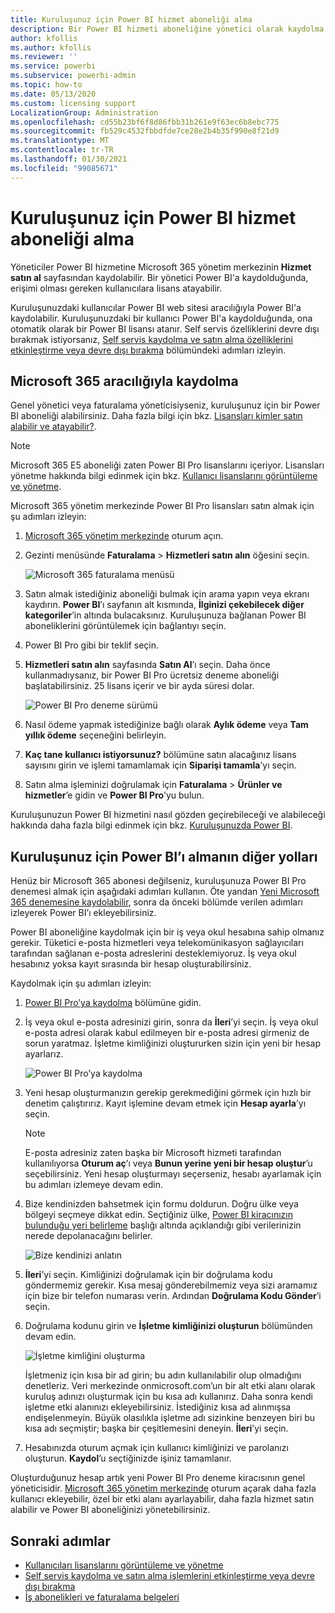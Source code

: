 ```yaml
---
title: Kuruluşunuz için Power BI hizmet aboneliği alma
description: Bir Power BI hizmeti aboneliğine yönetici olarak kaydolma ve lisansları toplu satın alma.
author: kfollis
ms.author: kfollis
ms.reviewer: ''
ms.service: powerbi
ms.subservice: powerbi-admin
ms.topic: how-to
ms.date: 05/13/2020
ms.custom: licensing support
LocalizationGroup: Administration
ms.openlocfilehash: cd55b23bf6f8d86fbb31b261e9f63ec6b8ebc775
ms.sourcegitcommit: fb529c4532fbbdfde7ce28e2b4b35f990e8f21d9
ms.translationtype: MT
ms.contentlocale: tr-TR
ms.lasthandoff: 01/30/2021
ms.locfileid: "99085671"
---
```

# <a name="get-a-power-bi-service-subscription-for-your-organization"></a>Kuruluşunuz için Power BI hizmet aboneliği alma

Yöneticiler Power BI hizmetine Microsoft 365 yönetim merkezinin **Hizmet satın al** sayfasından kaydolabilir. Bir yönetici Power BI'a kaydolduğunda, erişimi olması gereken kullanıcılara lisans atayabilir.

Kuruluşunuzdaki kullanıcılar Power BI web sitesi aracılığıyla Power BI'a kaydolabilir. Kuruluşunuzdaki bir kullanıcı Power BI'a kaydolduğunda, ona otomatik olarak bir Power BI lisansı atanır. Self servis özelliklerini devre dışı bırakmak istiyorsanız, [Self servis kaydolma ve satın alma özelliklerini etkinleştirme veya devre dışı bırakma](service-admin-disable-self-service.md) bölümündeki adımları izleyin.

## <a name="sign-up-through-microsoft-365"></a>Microsoft 365 aracılığıyla kaydolma

Genel yönetici veya faturalama yöneticisiyseniz, kuruluşunuz için bir Power BI aboneliği alabilirsiniz. Daha fazla bilgi için bkz. [Lisansları kimler satın alabilir ve atayabilir?](service-admin-licensing-organization.md#who-can-purchase-and-assign-licenses).

> [!NOTE]
>
> Microsoft 365 E5 aboneliği zaten Power BI Pro lisanslarını içeriyor. Lisansları yönetme hakkında bilgi edinmek için bkz. [Kullanıcı lisanslarını görüntüleme ve yönetme](service-admin-manage-licenses.md).
>
>

Microsoft 365 yönetim merkezinde Power BI Pro lisansları satın almak için şu adımları izleyin:

1. [Microsoft 365 yönetim merkezinde](https://admin.microsoft.com) oturum açın.

2. Gezinti menüsünde **Faturalama** > **Hizmetleri satın alın** öğesini seçin.
  
   ![Microsoft 365 faturalama menüsü](media/service-admin-org-subscription/m365-billing-menu.png)

3. Satın almak istediğiniz aboneliği bulmak için arama yapın veya ekranı kaydırın. **Power BI**’ı sayfanın alt kısmında, **İlginizi çekebilecek diğer kategoriler**’in altında bulacaksınız. Kuruluşunuza bağlanan Power BI aboneliklerini görüntülemek için bağlantıyı seçin.

4. Power BI Pro gibi bir teklif seçin.

5. **Hizmetleri satın alın** sayfasında **Satın Al**’ı seçin. Daha önce kullanmadıysanız, bir Power BI Pro ücretsiz deneme aboneliği başlatabilirsiniz. 25 lisans içerir ve bir ayda süresi dolar.

   ![Power BI Pro deneme sürümü](media/service-admin-org-subscription/m365-org-free-trial-pro.png)

6. Nasıl ödeme yapmak istediğinize bağlı olarak **Aylık ödeme** veya **Tam yıllık ödeme** seçeneğini belirleyin.

7. **Kaç tane kullanıcı istiyorsunuz?** bölümüne satın alacağınız lisans sayısını girin ve işlemi tamamlamak için **Siparişi tamamla**’yı seçin.

8. Satın alma işleminizi doğrulamak için **Faturalama** > **Ürünler ve hizmetler**’e gidin ve **Power BI Pro**’yu bulun.

Kuruluşunuzun Power BI hizmetini nasıl gözden geçirebileceği ve alabileceği hakkında daha fazla bilgi edinmek için bkz. [Kuruluşunuzda Power BI](/microsoft-365/admin/misc/power-bi-in-your-organization).

## <a name="more-ways-to-get-power-bi-for-your-organization"></a>Kuruluşunuz için Power BI’ı almanın diğer yolları

Henüz bir Microsoft 365 abonesi değilseniz, kuruluşunuza Power BI Pro denemesi almak için aşağıdaki adımları kullanın. Öte yandan [Yeni Microsoft 365 denemesine kaydolabilir](service-admin-signing-up-for-power-bi-with-a-new-office-365-trial.md), sonra da önceki bölümde verilen adımları izleyerek Power BI’ı ekleyebilirsiniz.

Power BI aboneliğine kaydolmak için bir iş veya okul hesabına sahip olmanız gerekir. Tüketici e-posta hizmetleri veya telekomünikasyon sağlayıcıları tarafından sağlanan e-posta adreslerini desteklemiyoruz. İş veya okul hesabınız yoksa kayıt sırasında bir hesap oluşturabilirsiniz.

Kaydolmak için şu adımları izleyin:

1. [Power BI Pro’ya kaydolma](https://signup.microsoft.com/create-account/signup?OfferId=d59682f3-3e3b-4686-9c00-7c7c1c736085&ali=1&products=d59682f3-3e3b-4686-9c00-7c7c1c736085) bölümüne gidin. 

2. İş veya okul e-posta adresinizi girin, sonra da **İleri**’yi seçin. İş veya okul e-posta adresi olarak kabul edilmeyen bir e-posta adresi girmeniz de sorun yaratmaz. İşletme kimliğinizi oluştururken sizin için yeni bir hesap ayarlarız.

   ![Power BI Pro’ya kaydolma](media/service-admin-org-subscription/power-bi-pro-admins.png)

3. Yeni hesap oluşturmanızın gerekip gerekmediğini görmek için hızlı bir denetim çalıştırırız. Kayıt işlemine devam etmek için **Hesap ayarla**’yı seçin.

   > [!NOTE]
   >E-posta adresiniz zaten başka bir Microsoft hizmeti tarafından kullanılıyorsa **Oturum aç**’ı veya **Bunun yerine yeni bir hesap oluştur**’u seçebilirsiniz. Yeni hesap oluşturmayı seçerseniz, hesabı ayarlamak için bu adımları izlemeye devam edin.
>
>
 
4. Bize kendinizden bahsetmek için formu doldurun. Doğru ülke veya bölgeyi seçmeye dikkat edin. Seçtiğiniz ülke, [Power BI kiracınızın bulunduğu yeri belirleme](service-admin-where-is-my-tenant-located.md#how-to-determine-where-your-power-bi-tenant-is-located) başlığı altında açıklandığı gibi verilerinizin nerede depolanacağını belirler.

   ![Bize kendinizi anlatın](media/service-admin-org-subscription/tell-about-yourself.png)

5. **İleri**’yi seçin. Kimliğinizi doğrulamak için bir doğrulama kodu göndermemiz gerekir. Kısa mesaj gönderebilmemiz veya sizi aramamız için bize bir telefon numarası verin. Ardından **Doğrulama Kodu Gönder**’i seçin.

6. Doğrulama kodunu girin ve **İşletme kimliğinizi oluşturun** bölümünden devam edin.

   ![İşletme kimliğini oluşturma](media/service-admin-org-subscription/business-identity.png)

    İşletmeniz için kısa bir ad girin; bu adın kullanılabilir olup olmadığını denetleriz. Veri merkezinde onmicrosoft.com’un bir alt etki alanı olarak kuruluş adınızı oluşturmak için bu kısa adı kullanırız. Daha sonra kendi işletme etki alanınızı ekleyebilirsiniz. İstediğiniz kısa ad alınmışsa endişelenmeyin. Büyük olasılıkla işletme adı sizinkine benzeyen biri bu kısa adı seçmiştir; başka bir çeşitlemesini deneyin. **İleri**’yi seçin.
    
7. Hesabınızda oturum açmak için kullanıcı kimliğinizi ve parolanızı oluşturun. **Kaydol**’u seçtiğinizde işiniz tamamlanır.

Oluşturduğunuz hesap artık yeni Power BI Pro deneme kiracısının genel yöneticisidir. [Microsoft 365 yönetim merkezinde](https://admin.microsoft.com) oturum açarak daha fazla kullanıcı ekleyebilir, özel bir etki alanı ayarlayabilir, daha fazla hizmet satın alabilir ve Power BI aboneliğinizi yönetebilirsiniz.

## <a name="next-steps"></a>Sonraki adımlar

- [Kullanıcıları lisanslarını görüntüleme ve yönetme](service-admin-manage-licenses.md)
- [Self servis kaydolma ve satın alma işlemlerini etkinleştirme veya devre dışı bırakma](service-admin-disable-self-service.md)
- [İş abonelikleri ve faturalama belgeleri](/microsoft-365/commerce/)